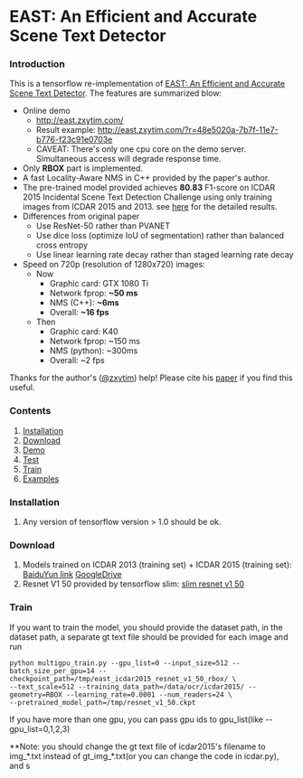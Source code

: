 # EAST: An Efficient and Accurate Scene Text Detector

### Introduction
This is a tensorflow re-implementation of [EAST: An Efficient and Accurate Scene Text Detector](https://arxiv.org/abs/1704.03155v2).
The features are summarized blow:
+ Online demo
	+ http://east.zxytim.com/
	+ Result example: http://east.zxytim.com/?r=48e5020a-7b7f-11e7-b776-f23c91e0703e
	+ CAVEAT: There's only one cpu core on the demo server. Simultaneous access will degrade response time.
+ Only **RBOX** part is implemented.
+ A fast Locality-Aware NMS in C++ provided by the paper's author.
+ The pre-trained model provided achieves **80.83** F1-score on ICDAR 2015
	Incidental Scene Text Detection Challenge using only training images from ICDAR 2015 and 2013.
  see [here](http://rrc.cvc.uab.es/?ch=4&com=evaluation&view=method_samples&task=1&m=29855&gtv=1) for the detailed results.
+ Differences from original paper
	+ Use ResNet-50 rather than PVANET
	+ Use dice loss (optimize IoU of segmentation) rather than balanced cross entropy
	+ Use linear learning rate decay rather than staged learning rate decay
+ Speed on 720p (resolution of 1280x720) images:
	+ Now
		+ Graphic card: GTX 1080 Ti
		+ Network fprop: **~50 ms**
		+ NMS (C++): **~6ms**
		+ Overall: **~16 fps**
	+ Then
		+ Graphic card: K40
		+ Network fprop: ~150 ms
		+ NMS (python): ~300ms
		+ Overall: ~2 fps

Thanks for the author's ([@zxytim](https://github.com/zxytim)) help!
Please cite his [paper](https://arxiv.org/abs/1704.03155v2) if you find this useful.

### Contents
1. [Installation](#installation)
2. [Download](#download)
2. [Demo](#demo)
3. [Test](#train)
4. [Train](#test)
5. [Examples](#examples)

### Installation
1. Any version of tensorflow version > 1.0 should be ok.

### Download
1. Models trained on ICDAR 2013 (training set) + ICDAR 2015 (training set): [BaiduYun link](http://pan.baidu.com/s/1jHWDrYQ) [GoogleDrive](https://drive.google.com/open?id=0B3APw5BZJ67ETHNPaU9xUkVoV0U)
2. Resnet V1 50 provided by tensorflow slim: [slim resnet v1 50](http://download.tensorflow.org/models/resnet_v1_50_2016_08_28.tar.gz)

### Train
If you want to train the model, you should provide the dataset path, in the dataset path, a separate gt text file should be provided for each image
and run

```
python multigpu_train.py --gpu_list=0 --input_size=512 --batch_size_per_gpu=14 --checkpoint_path=/tmp/east_icdar2015_resnet_v1_50_rbox/ \
--text_scale=512 --training_data_path=/data/ocr/icdar2015/ --geometry=RBOX --learning_rate=0.0001 --num_readers=24 \
--pretrained_model_path=/tmp/resnet_v1_50.ckpt
```

If you have more than one gpu, you can pass gpu ids to gpu_list(like --gpu_list=0,1,2,3)

**Note: you should change the gt text file of icdar2015's filename to img_\*.txt instead of gt_img_\*.txt(or you can change the code in icdar.py), and s